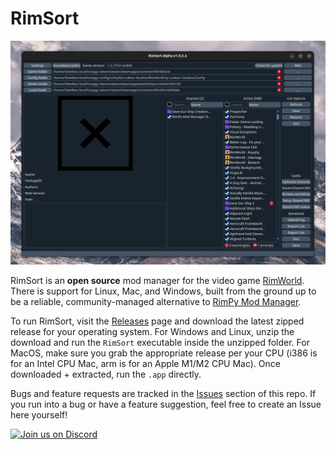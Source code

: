 # RimSort

![RimSort Preview](./docs/rimsort_preview.png)

RimSort is an **open source** mod manager for the video game [RimWorld](https://store.steampowered.com/app/294100/RimWorld/). There is support for Linux, Mac, and Windows, built from the ground up to be a reliable, community-managed alternative to [RimPy Mod Manager](https://github.com/rimpy-custom/RimPy/releases).

To run RimSort, visit the [Releases](https://github.com/oceancabbage/RimSort/releases) page and download the latest zipped release for your operating system. For Windows and Linux, unzip the download and run the `RimSort` executable inside the unzipped folder. For MacOS, make sure you grab the appropriate release per your CPU (i386 is for an Intel CPU Mac, arm is for an Apple M1/M2 CPU Mac). Once downloaded + extracted, run the `.app` directly.

Bugs and feature requests are tracked in the [Issues](https://github.com/oceancabbage/RimSort/issues) section of this repo. If you run into a bug or have a feature suggestion, feel free to create an Issue here yourself!

[![Join us on Discord](https://github-production-user-asset-6210df.s3.amazonaws.com/2766946/248529301-486f4f8c-fed5-4fe1-832f-6461b7ce3a55.png)](https://discord.gg/aV7g69JmR2)

